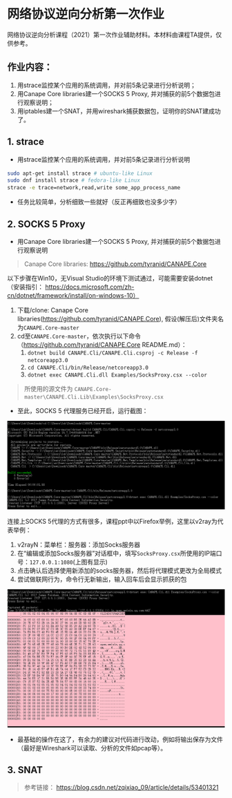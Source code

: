 # 网络协议逆向分析第一次作业

网络协议逆向分析课程（2021）第一次作业辅助材料。本材料由课程TA提供，仅供参考。

## 作业内容：

1. 用strace监控某个应用的系统调用，并对前5条记录进行分析说明；
2. 用Canape Core libraries建一个SOCKS 5 Proxy, 并对捕获的前5个数据包进行观察说明；
3. 用iptables建一个SNAT，并用wireshark捕获数据包，证明你的SNAT建成功了。



## 1. strace

- 用strace监控某个应用的系统调用，并对前5条记录进行分析说明

```bash
sudo apt-get install strace # ubuntu-like Linux
sudo dnf install strace # fedora-like Linux
strace -e trace=network,read,write some_app_process_name
```

- 任务比较简单，分析细致一些就好（反正再细致也没多少字）



## 2. SOCKS 5 Proxy

- 用Canape Core libraries建一个SOCKS 5 Proxy, 并对捕获的前5个数据包进行观察说明

> Canape Core libraries:    https://github.com/tyranid/CANAPE.Core

以下步骤在Win10，无Visual Studio的环境下测试通过，可能需要安装dotnet（安装指引： https://docs.microsoft.com/zh-cn/dotnet/framework/install/on-windows-10）

1. 下载/clone: Canape Core libraries(https://github.com/tyranid/CANAPE.Core), 假设(解压后)文件夹名为`CANAPE.Core-master`
2. cd至`CANAPE.Core-master`，依次执行以下命令（https://github.com/tyranid/CANAPE.Core README.md）：
   1. `dotnet build CANAPE.Cli/CANAPE.Cli.csproj -c Release -f netcoreapp3.0`
   2. `cd CANAPE.Cli/bin/Release/netcoreapp3.0`
   3. `dotnet exec CANAPE.Cli.dll Examples/SocksProxy.csx --color`

> 所使用的源文件为 `CANAPE.Core-master\CANAPE.Cli.Lib\Examples\SocksProxy.csx`

- 至此，SOCKS 5 代理服务已经开启，运行截图：

![](cmd_build_and_run.png)

连接上SOCKS 5代理的方式有很多，课程ppt中以Firefox举例，这里以v2ray为代表举例：

1. v2rayN：菜单栏：服务器：添加Socks服务器
2. 在“编辑或添加Socks服务器”对话框中，填写`SocksProxy.csx`所使用的IP端口号：`127.0.0.1:1080`(上图有显示)
3. 点击确认后选择使用新添加的socks服务器，然后将代理模式更改为全局模式
4. 尝试做联网行为，命令行无新输出，输入回车后会显示抓获的包

![](canape_captured.png)

- 最基础的操作在这了，有余力的建议对代码进行改动，例如将输出保存为文件（最好是Wireshark可以读取、分析的文件如pcap等）。



## 3. SNAT

> 参考链接： https://blog.csdn.net/zqixiao_09/article/details/53401321